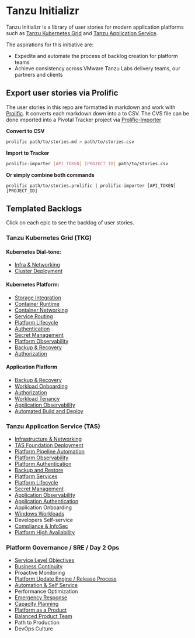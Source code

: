 
# Tanzu Initializr

Tanzu Initializr is a library of user stories for modern application platforms such as [Tanzu Kubernetes Grid](https://docs.vmware.com/en/VMware-Tanzu-Kubernetes-Grid/index.html) and [Tanzu Application Service](https://docs.pivotal.io/application-service/). 

The aspirations for this initiative are:	
- Expedite and automate the process of backlog creation for platform teams
- Achieve consistency across VMware Tanzu Labs delivery teams, our partners and clients

## Export user stories via Prolific

The user stories in this repo are formatted in markdown and work with [Prolific](https://github.com/onsi/prolific). It converts each markdown down into a to CSV. The CVS file can be done imported into a Pivotal Tracker project via [Prolific-Importer](https://github.com/sneal/prolific-importer#installation)

**Convert to CSV**  
```bash
prolific path/to/stories.md > path/to/stories.csv
```

**Import to Tracker** 
```bash
prolific-importer [API_TOKEN] [PROJECT_ID] path/to/stories.csv
```
**Or simply combine both commands**
```
prolific path/to/stories.prolific | prolific-importer [API_TOKEN] [PROJECT_ID]
```

## Templated Backlogs
Click on each epic to see the backlog of user stories.

### Tanzu Kubernetes Grid (TKG)
#### Kubernetes Dial-tone:
- [Infra & Networking](./tkg/infra-networking.md)
- [Cluster Deployment](./tkg/cluster-deployment.md)

#### Kubernetes Platform:
- [Storage Integration](./tkg/storage-integration.md)
- [Container Runtime](tkg/runtime.md)
- [Container Networking](tkg/container-networking.md)
- [Service Routing](tkg/service-routing.md)
- [Platform Lifecycle](tkg/platform-lifecycle.md)
- [Authentication](tkg/authentication.md)
- [Secret Management](tkg/secret-management.md)
- [Platform Observability](tkg/observability.md)
- [Backup & Recovery](/tkg/backup-recovery.md)
- [Authorization](tkg/authorization.md)

#### Application Platform
- [Backup & Recovery](/tkg/backup-recovery.md)
- [Workload Onboarding](tkg/workload-onboarding.md)
- [Authorization](tkg/authorization.md)
- [Workload Tenancy](tkg/workload-tenancy.md)
- [Application Observability](tkg/observability.md)
- [Automated Build and Deploy](tkg/automated-build-deploy.md)

### Tanzu Application Service (TAS) 
- [Infrastructure & Networking](tas/infrastructure-networking.md) 
- [TAS Foundation Deployment](tas/tas-foundation-deployment.md)
- [Platform Pipeline Automation](tas/automation-pipeline.md)
- [Platform Observability](tas/observability.md)
- [Platform Authentication](tas/platform-authentication.md)
- [Backup and Restore](tas/backup-restore.md)
- [Platform Services](tas/platform-services.md)
- [Platform Lifecycle](tas/platform-lifecycle.md)
- [Secret Management](tas/secret-management.md)
- [Application Observability](tas/observability.md)
- [Application Authentication](tas/application-authentication.md)
- Application Onboarding
- [Windows Workloads](tas/windows-workloads.md)
- Developers Self-service
- [Compliance & InfoSec](tas/security-compliance.md)
- [Platform High Availability](#)


### Platform Governance / SRE / Day 2 Ops
- [Service Level Objectives](sre/service-level-objectives.md)
- [Business Continuity](sre/business-continuty.md)
- Proactive Monitoring
- [Platform Update Engine / Release Process](sre/release-process.md)
- [Automation & Self Service](sre/self-service.md)
- Performance Optimization
- [Emergency Response](sre/emergency-response.md)
- [Capacity Planning](sre/capacity-load-mgmt.md)
- [Platform as a Product](sre/platform-as-a-product.md)
- [Balanced Product Team](sre/balanced-team.md)
- Path to Production
- DevOps Culture
